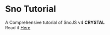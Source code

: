 # Sno Tutorial

A Comprehensive tutorial of SnoJS v4 __CRYSTAL__<br/>
Read it [Here](https://snojs.github.io/tutorial)
